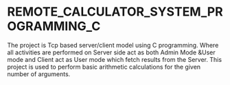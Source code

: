 # REMOTE_CALCULATOR_SYSTEM_PROGRAMMING_C
The project is Tcp based server/client model using C programming. Where all activities are performed on Server side act as both Admin Mode &User mode and Client act as User mode which fetch results from the Server. This project is used to perform basic arithmetic calculations for the given number of arguments.
